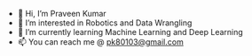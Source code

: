 - 👋 Hi, I’m Praveen Kumar
- 👀 I’m interested in Robotics and Data Wrangling
- 🌱 I’m currently learning Machine Learning and Deep Learning
- 📫 You can reach me @ pk80103@gmail.com

<!---
pk8010/pk8010 is a ✨ special ✨ repository because its `README.md` (this file) appears on your GitHub profile.
You can click the Preview link to take a look at your changes.
--->
